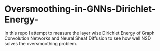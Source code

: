 # Oversmoothing-in-GNNs-Dirichlet-Energy-
In this repo I attempt to measure the layer wise Dirichlet Energy of Graph Convolution Networks and Neural Sheaf Diffusion to see how well NSD solves the oversmoothing problem.

